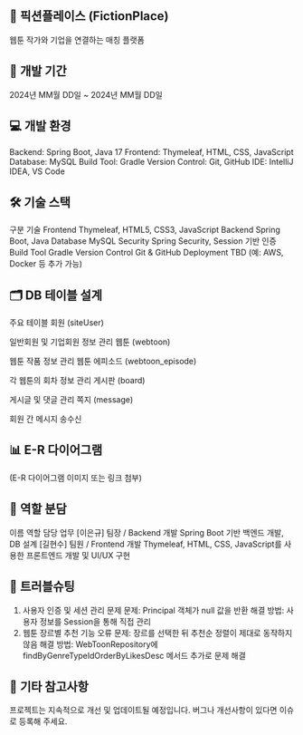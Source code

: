 ## 📌 픽션플레이스 (FictionPlace)
웹툰 작가와 기업을 연결하는 매칭 플랫폼

## 📅 개발 기간
2024년 MM월 DD일 ~ 2024년 MM월 DD일

## 💻 개발 환경
Backend: Spring Boot, Java 17
Frontend: Thymeleaf, HTML, CSS, JavaScript
Database: MySQL
Build Tool: Gradle
Version Control: Git, GitHub
IDE: IntelliJ IDEA, VS Code

## 🛠️ 기술 스택
구분	기술
Frontend	Thymeleaf, HTML5, CSS3, JavaScript
Backend	Spring Boot, Java
Database	MySQL
Security	Spring Security, Session 기반 인증
Build Tool	Gradle
Version Control	Git & GitHub
Deployment	TBD (예: AWS, Docker 등 추가 가능)

## 🗂️ DB 테이블 설계
주요 테이블
회원 (siteUser)

일반회원 및 기업회원 정보 관리
웹툰 (webtoon)

웹툰 작품 정보 관리
웹툰 에피소드 (webtoon_episode)

각 웹툰의 회차 정보 관리
게시판 (board)

게시글 및 댓글 관리
쪽지 (message)

회원 간 메시지 송수신


## 📊 E-R 다이어그램
(E-R 다이어그램 이미지 또는 링크 첨부)

## 👥 역할 분담
이름	역할	담당 업무
[이은규]	팀장 / Backend 개발	Spring Boot 기반 백엔드 개발, DB 설계 
[길현수] 팀원 / Frontend 개발	Thymeleaf, HTML, CSS, JavaScript를 사용한 프론트엔드 개발 및 UI/UX 구현

## 🐞 트러블슈팅
1. 사용자 인증 및 세션 관리 문제
문제: Principal 객체가 null 값을 반환
해결 방법: 사용자 정보를 Session을 통해 직접 관리
2. 웹툰 장르별 추천 기능 오류
문제: 장르를 선택한 뒤 추천순 정렬이 제대로 동작하지 않음
해결 방법: WebToonRepository에 findByGenreTypeIdOrderByLikesDesc 메서드 추가로 문제 해결
## 📄 기타 참고사항
프로젝트는 지속적으로 개선 및 업데이트될 예정입니다.
버그나 개선사항이 있다면 이슈로 등록해 주세요.
